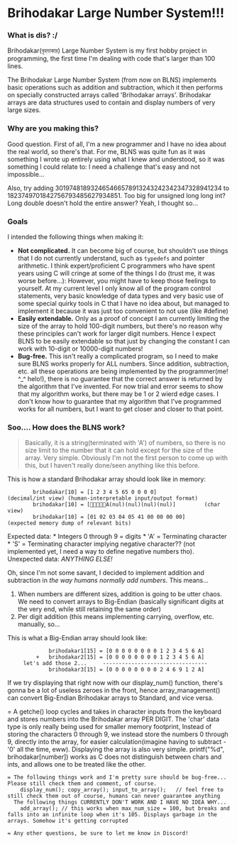 # Brihodakar Large Number System!!!

### What is dis? :/
Brihodakar(বৃহদাকার) Large Number System is my first hobby project in programming, the first time I'm dealing with code that's larger than 100 lines. 

The Brihodakar Large Number System (from now on BLNS) implements basic operations such as addition and subtraction, which it then performs on specially constructed arrays called 'Brihodakar arrays'. Brihodakar arrays are data structures used to contain and display numbers of very large sizes.

### Why are you making this?
Good question. First of all, I'm a new programmer and I have no idea about the real world, so there's that. For me, BLNS was quite fun as it was something I wrote up entirely using what I knew and understood, so it was something I could relate to: I need a challenge that's easy and not impossible...

Also, try adding 301974818932465466578913243242342347328941234 to 1823749701842756793485627934851. Too big for unsigned long long int? Long double doesn't hold the entire answer? Yeah, I thought so...

### Goals
I intended the following things when making it:
* **Not complicated.** It can become big of course, but shouldn't use things that I do not currently understand, such as `typedefs` and pointer arithmetic. I think expert/proficient C programmers who have spent years using C will cringe at some of the things I do (trust me, it was worse before...): However, you might have to keep those feelings to yourself. At my current level I only know all of the program control statements, very basic knowledge of data types and very basic use of some special quirky tools in C that I have no idea about, but managed to implement it because it was just too convenient to not use (like #define)
* **Easily extendable.** Only as a proof of concept I am currently limiting the size of the array to hold 100-digit numbers, but there's no reason why these principles can't work for larger digit numbers. Hence I expect BLNS to be easily extendable so that just by changing the constant I can work with 10-digit or 10000-digit numbers!
* **Bug-free.** This isn't really a complicated program, so I need to make sure BLNS works properly for ALL numbers. Since addition, subtraction, etc. all these operations are being implemented by the programmer(me! ^\_^ helo!), there is no guarantee that the correct answer is returned by the algorithm that I've invented. For now trial and error seems to show that my algorithm works, but there may be 1 or 2 wierd edge cases. I don't know how to guarantee that my algorithm that I've programmed works for all numbers, but I want to get closer and closer to that point.

### Soo.... How does the BLNS work?
> Basically, it is a string(terminated with 'A') of numbers, so there is no size limit to the number that it can hold except for the size of the array.
Very simple. Obviously I'm not the first person to come up with this, but I haven't really done/seen anything like this before. 

This is how a standard Brihodakar array should look like in memory:

            brihodakar[10] = [1 2 3 4 5 65 0 0 0 0]               (decimal/int view) (human-interpretable input/output format)
            brihodakar[10] = [A(nul)(nul)(nul)(nul)]         (char view)
            brihodakar[10] = [01 02 03 04 05 41 00 00 00 00]      (expected memory dump of relevant bits)

Expected data:  * Integers 0 through 9 = digits
                * 'A' = Terminating character
                * 'S' = Terminating character implying negative character?? (not implemented yet, I need a way to define negative numbers tho).
Unexpected data: *ANYTHING ELSE!*

Oh, since I'm not some savant, I decided to implement addition and subtraction in *the way humans normally add numbers*. This means...
 1) When numbers are different sizes, addition is going to be utter chaos. We need to convert arrays to Big-Endian (basically significant digits at the very end, while still retaining the same order)
 2) Per digit addition (this means implementing carrying, overflow, etc. manually, so...

This is what a Big-Endian array should look like:
```
             brihodakar1[15] = [0 0 0 0 0 0 0 0 1 2 3 4 5 6 A]
         +   brihodakar2[15] = [0 0 0 0 0 0 0 0 1 2 3 4 5 6 A]
     let's add those 2...     ---------------------------------
             brihodakar3[15] = [0 0 0 0 0 0 0 0 2 4 6 9 1 2 A]
```

If we try displaying that right now with our display_num() function, there's gonna be a lot of useless zeroes in the front, hence array_management() can convert Big-Endian Brihodakar arrays to Standard, and vice versa.

= A getche() loop cycles and takes in character inputs from the keyboard and stores numbers into the Brihodakar array PER DIGIT. The 'char' data type is only really being used for smaller memory footprint,
        Instead of storing the characters 0 through 9, we instead store the numbers 0 through 9, directly into the array, for easier calculation(imagine having to subtract - '0' all the time, eww).
        Displaying the array is also very simple. printf("%d", brihodakar[number]) works as C does not distinguish between chars and ints, and allows one to be treated like the other.

    = The following things work and I'm pretty sure should be bug-free... Please still check them and comment, of course.
        display_num(); copy_array(); input_to_array();   // feel free to still check them out of course, humans can never guarantee anything
      The following things CURRENTLY DON'T WORK AND I HAVE NO IDEA WHY...
        add_array(); // this works when max_num_size = 100, but breaks and falls into an infinite loop when it's 105. Displays garbage in the arrays. Somehow it's getting corrupted

    = Any other questions, be sure to let me know in Discord!
